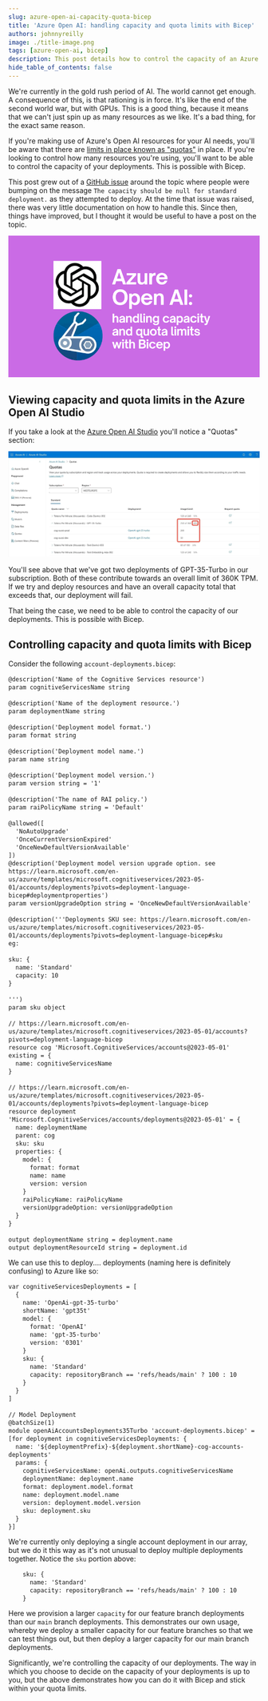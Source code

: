 ```yaml
---
slug: azure-open-ai-capacity-quota-bicep
title: 'Azure Open AI: handling capacity and quota limits with Bicep'
authors: johnnyreilly
image: ./title-image.png
tags: [azure-open-ai, bicep]
description: This post details how to control the capacity of an Azure Open AI deployment with Bicep so that you don't exceed your quota.
hide_table_of_contents: false
---
```


We're currently in the gold rush period of AI. The world cannot get enough. A consequence of this, is that rationing is in force. It's like the end of the second world war, but with GPUs. This is a good thing, because it means that we can't just spin up as many resources as we like. It's a bad thing, for the exact same reason.

If you're making use of Azure's Open AI resources for your AI needs, you'll be aware that there are [limits in place known as "quotas"](https://learn.microsoft.com/en-us/azure/ai-services/openai/how-to/quota?tabs=bicep) in place. If you're looking to control how many resources you're using, you'll want to be able to control the capacity of your deployments. This is possible with Bicep.

This post grew out of a [GitHub issue](https://github.com/Azure/bicep-types-az/issues/1660#issuecomment-1643484703) around the topic where people were bumping on the message `The capacity should be null for standard deployment.` as they attempted to deploy. At the time that issue was raised, there was very little documentation on how to handle this. Since then, things have improved, but I thought it would be useful to have a post on the topic.

![title image reading "Azure Open AI: handling capacity and quota limits with Bicep" with the Azure Open AI / Bicep logos](title-image.png)

<!--truncate-->

## Viewing capacity and quota limits in the Azure Open AI Studio

If you take a look at the [Azure Open AI Studio](https://oai.azure.com/) you'll notice a "Quotas" section:

![screenshot of azure open ai studio with quotas highlighted](./screenshot-azure-ai-studio.webp)

You'll see above that we've got two deployments of GPT-35-Turbo in our subscription. Both of these contribute towards an overall limit of 360K TPM. If we try and deploy resources and have an overall capacity total that exceeds that, our deployment will fail.

That being the case, we need to be able to control the capacity of our deployments. This is possible with Bicep.

## Controlling capacity and quota limits with Bicep

Consider the following `account-deployments.bicep`:

```bicep
@description('Name of the Cognitive Services resource')
param cognitiveServicesName string

@description('Name of the deployment resource.')
param deploymentName string

@description('Deployment model format.')
param format string

@description('Deployment model name.')
param name string

@description('Deployment model version.')
param version string = '1'

@description('The name of RAI policy.')
param raiPolicyName string = 'Default'

@allowed([
  'NoAutoUpgrade'
  'OnceCurrentVersionExpired'
  'OnceNewDefaultVersionAvailable'
])
@description('Deployment model version upgrade option. see https://learn.microsoft.com/en-us/azure/templates/microsoft.cognitiveservices/2023-05-01/accounts/deployments?pivots=deployment-language-bicep#deploymentproperties')
param versionUpgradeOption string = 'OnceNewDefaultVersionAvailable'

@description('''Deployments SKU see: https://learn.microsoft.com/en-us/azure/templates/microsoft.cognitiveservices/2023-05-01/accounts/deployments?pivots=deployment-language-bicep#sku
eg:

sku: {
  name: 'Standard'
  capacity: 10
}

''')
param sku object

// https://learn.microsoft.com/en-us/azure/templates/microsoft.cognitiveservices/2023-05-01/accounts?pivots=deployment-language-bicep
resource cog 'Microsoft.CognitiveServices/accounts@2023-05-01' existing = {
  name: cognitiveServicesName
}

// https://learn.microsoft.com/en-us/azure/templates/microsoft.cognitiveservices/2023-05-01/accounts/deployments?pivots=deployment-language-bicep
resource deployment 'Microsoft.CognitiveServices/accounts/deployments@2023-05-01' = {
  name: deploymentName
  parent: cog
  sku: sku
  properties: {
    model: {
      format: format
      name: name
      version: version
    }
    raiPolicyName: raiPolicyName
    versionUpgradeOption: versionUpgradeOption
  }
}

output deploymentName string = deployment.name
output deploymentResourceId string = deployment.id
```

We can use this to deploy.... deployments (naming here is definitely confusing) to Azure like so:

```bicep
var cognitiveServicesDeployments = [
  {
    name: 'OpenAi-gpt-35-turbo'
    shortName: 'gpt35t'
    model: {
      format: 'OpenAI'
      name: 'gpt-35-turbo'
      version: '0301'
    }
    sku: {
      name: 'Standard'
      capacity: repositoryBranch == 'refs/heads/main' ? 100 : 10
    }
  }
]

// Model Deployment
@batchSize(1)
module openAiAccountsDeployments35Turbo 'account-deployments.bicep' = [for deployment in cognitiveServicesDeployments: {
  name: '${deploymentPrefix}-${deployment.shortName}-cog-accounts-deployments'
  params: {
    cognitiveServicesName: openAi.outputs.cognitiveServicesName
    deploymentName: deployment.name
    format: deployment.model.format
    name: deployment.model.name
    version: deployment.model.version
    sku: deployment.sku
  }
}]
```

We're currently only deploying a single account deployment in our array, but we do it this way as it's not unusual to deploy multiple deployments together. Notice the `sku` portion above:

```bicep
    sku: {
      name: 'Standard'
      capacity: repositoryBranch == 'refs/heads/main' ? 100 : 10
    }
```

Here we provision a larger `capacity` for our feature branch deployments than our `main` branch deployments. This demonstrates our own usage, whereby we deploy a smaller capacity for our feature branches so that we can test things out, but then deploy a larger capacity for our main branch deployments.

Significantly, we're controlling the capacity of our deployments. The way in which you choose to decide on the capacity of your deployments is up to you, but the above demonstrates how you can do it with Bicep and stick within your quota limits.

